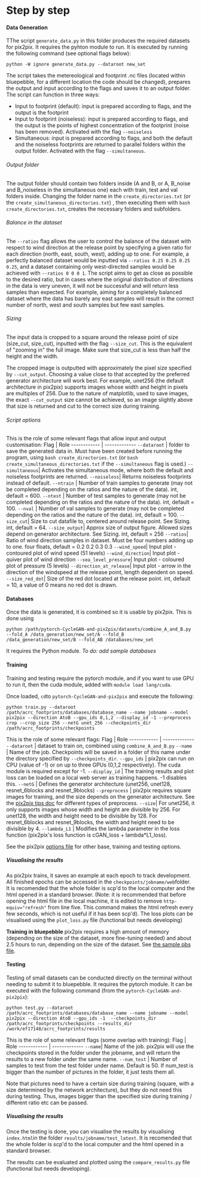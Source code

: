 # Step by step

#### Data Generation
TThe script `generate_data.py` in this folder produces the required datasets for pix2pix. It requires the pyhton module to run. It is executed by running the following command (see optional flags below):
```
python -W ignore generate_data.py --dataroot new_set 
```
The script takes the metereological and footprint .nc files (located within bluepebble, for a different location the code should be changed), prepares the output and input according to the flags and saves it to an output folder. The script can function in three ways:
- Input to footprint (default): input is prepared according to flags, and the output is the footprint
- Input to footprint (noiseless): input is prepared according to flags, and the output is the points of highest concentration of the footprint (noise has been removed). Activated with the flag `--noiseless`
- Simultaneous: input is prepared according to flags, and both the default and the noiseless footprints are returned to parallel folders within the output folder. Activated with the flag `--simultaneous`.

###### Output folder
The output folder should contain two folders inside (A and B, or A, B_noise and B_noiseless in the simultaneous one) each with train, test and val folders inside. Changing the folder name in the `create_directories.txt` (or the `create_simultaneous_directories.txt`) , then executing them with `bash create_directories.txt`, creates the necessary folders and subfolders.

###### Balance in the dataset
The `--ratios` flag allows the user to control the balance of the dataset with respect to wind direction at the release point by specifying a given ratio for each direction (north, east, south, west), adding up to one. For example, a perfectly balanced dataset would be inputted via `--ratios 0.25 0.25 0.25 0.25`, and a dataset containing only west-directed samples would be achieved with  `--ratios 0 0 0 1`. The script aims to get as close as possible to the desired ratio, but in cases where the original distribution of directions in the data is very uneven, it will not be successful and will return less samples than expected. For example, aiming for a completely balanced dataset where the data has barely any east samples will result in the correct number of north, west and south samples but few east samples. 

###### Sizing
The input data is cropped to a square around the release point of size (size_cut, size_cut), inputted with the flag `--size_cut`. This is the equivalent of "zooming in" the full image. Make sure that size_cut is less than half the height and the width.

The cropped image is outputted with approximately the pixel size specified by `--cut_output`. Choosing a value close to that accepted by the preferred generator architecture will work best. For example, unet256 (the default architecture in pix2pix) supports images whose width and height in pixels are multiples of 256. Due to the nature of matplotlib, used to save images, the exact `--cut_output` size cannot be achieved, so an image slightly above that size is returned and cut to the correct size during training. 

###### Script options
This is the role of some relevant flags that allow input and output customisation:
Flag | Role
------------ | -------------
`--dataroot` | folder to save the generated data in. Must have been created before running the program, using `bash create_directories.txt` (or `bash create_simultaneous_directories.txt` if the `--simultaneous` flag is used.)
`--simultaneous`| Activates the simultaneous mode, where both the default and noiseless footprints are returned.
`--noiseless`| Returns noiseless footprints instead of default.
`--ntrain` | Number of train samples to generate (may not be completed depending on the ratios and the nature of the data). int, default = 600.
`--ntest` | Number of test samples to generate (may not be completed depending on the ratios and the nature of the data). int, default = 100.
`--nval` | Number of val samples to generate (may not be completed depending on the ratios and the nature of the data). int, default = 100.
`--size_cut`| Size to cut datafile to, centered around release point. See Sizing. int, default = 64.
`--size_output`| Approx size of output figure. Allowed sizes depend on generator architecture. See Sizing. int, default = 256
`--ratios`| Ratio of wind direction samples in dataset. Must be four numbers adding up to one. four floats, default = 0.2 0.2 0.3 0.3
`--wind_speed`| Input plot - contoured plot of wind speed (51 levels)
`--wind_direction`| Input plot - quiver plot of wind direction 
`--sea_level_pressure`| Input plot - coloured plot of pressure (5 levels)
`--direction_at_release`| Input plot - arrow in the direction of the windspeed at the release point, length dependent on speed.
`--size_red_dot`| Size of the red dot located at the release point. int, default = 10, a value of 0 means no red dot is drawn.

#### Databases
Once the data is generated, it is combined so it is usable by pix2pix. This is done using 
```
python /path/pytorch-CycleGAN-and-pix2pix/datasets/combine_A_and_B.py --fold_A /data_generation/new_set/A --fold_B /data_generation/new_set/B --fold_AB /databases/new_set
```
It requires the Python module.
*To do: add sample databases*

#### Training
Training and testing require the pytorch module, and if you want to use GPU to run it, then the cuda module, added with `module load lang/cuda`. 

Once loaded, `cd`to `pytorch-CycleGAN-and-pix2pix` and execute the following:
```
python train.py --dataroot /path/acrc_footprints/databases/database_name --name jobname --model pix2pix --direction AtoB --gpu_ids 0,1,2 --display_id -1 --preprocess crop --crop_size 256 --netG unet_256 --checkpoints_dir /path/acrc_footprints/checkpoints

```
This is the role of some relevant flags:
Flag | Role
------------ | -------------
`--dataroot` | dataset to train on, combined using `combine_A_and_B.py`
`--name` | Name of the job. Checkpoints will be saved in a folder of this name under the directory specified by `--checkpoints_dir`.
`--gpu_ids` | pix2pix can run on CPU (value of -1) or on up to three GPUs (0,1,2 respectively). The cuda module is required except for -1.
`--display_id` | The training results and plot loss can be loaded on a local web server as training happens. -1 disables this.
`--netG` | Defines the generator architecture (unet256, unet128, resnet_6blocks and resnet_9blocks)
`--preprocess` | pix2pix requires square images for training, and the size depends on the generator architecture. See the [pix2pix tips doc](https://github.com/junyanz/pytorch-CycleGAN-and-pix2pix/blob/300e84a78e77e22f08668180c65949971386175b/docs/tips.md) for different types of preprocess.
`--size`| For unet256, it only supports images whose width and height are divisible by 256. For unet128, the width and height need to be divisible by 128. For resnet_6blocks and resnet_9blocks, the width and height need to be divisible by 4.
`--lambda_L1` | Modifies the lambda parameter in the loss function (pix2pix's loss function is cGAN_loss + lambda*L1_loss).

See the pix2pix [options file](https://github.com/junyanz/pytorch-CycleGAN-and-pix2pix/tree/master/options) for other base, training and testing options.

 ##### Visualising the results
As pix2pix trains, it saves an example at each epoch to track development. All finished epochs can be accessed in the `checkpoints/jobname/web`folder. It is recomended that the whole folder is scp'd to the local computer and the html opened in a standard browser. (Note: it is recommended that before opening the html file in the local machine, it is edited to remove `http-equiv="refresh"` from line five. This command makes the html refresh every few seconds, which is not useful if it has been scp'd).
The loss plots can be visualised using the `plot_loss.py` file (functional but needs developing)

**Training in bluepebble**
pix2pix requires a high amount of memory (depending on  the size of the dataset, more fine-tuning needed) and about 2.5 hours to run, depending on the size of the dataset. See [the sample pbs file](pix2pix_gpu_sample.pbs).

#### Testing
Testing of small datasets can be conducted directly on the terminal without needing to submit it to bluepebble. It requires the pytorch module.
It can be executed with the following command (from the `pytorch-CycleGAN-and-pix2pix`):
```
python test.py --dataroot /path/acrc_footprints/databases/database_name --name jobname --model pix2pix --direction AtoB --gpu_ids -1  --checkpoints_dir /path/acrc_footprints/checkpoints --results_dir /work/ef17148/acrc_footprints/results 
``` 
This is the role of some relevant flags (some overlap with training):
Flag | Role
------------ | -------------
`--name`|  Name of the job. pix2pix will use the checkpoints stored in the folder under the jobname, and will return the results to a new folder under the same name.
`--num_test` | Number of samples to test from the test folder under name. Default is 50. If num_test is bigger than the number of pictures in the folder, it just tests them all.

Note that pictures need to have a certain size during training (square, with a size determined by the network architecture), but they do not need this during testing. Thus, images bigger than the specified size during training / different ratio etc can be passed.

##### Visualising the results
Once the testing is done, you can visualise the results by visualising `index.html`in the folder `results/jobname/test_latest`. It is recomended that the whole folder is scp'd to the local computer and the html opened in a standard browser.

The results can be evaluated and plotted using the `compare_results.py` file (functional but needs developing).